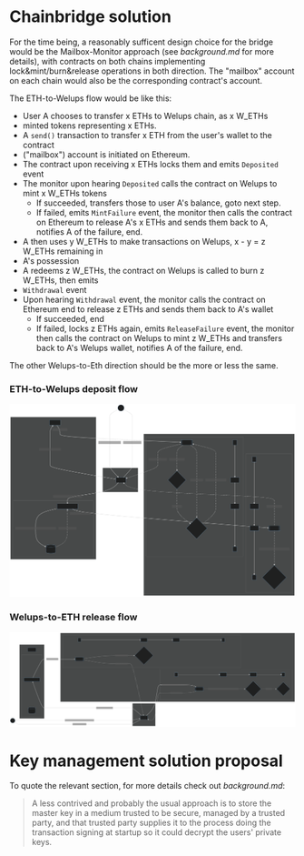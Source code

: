 Chainbridge solution
====================

For the time being, a reasonably sufficent design choice for the bridge would be the
Mailbox-Monitor approach (see *background.md* for more details), with contracts on both chains implementing
lock&mint/burn&release operations in both direction. The "mailbox" account on each chain
would also be the corresponding contract's account.

The ETH-to-Welups flow would be like this:
  * User A chooses to transfer x ETHs to Welups chain, as x W_ETHs
  * minted tokens representing x ETHs.
  * A `send()` transaction to transfer x ETH from the user's wallet to the contract
  * ("mailbox") account is initiated on Ethereum.
  * The contract upon receiving x ETHs locks them and emits `Deposited` event
  * The monitor upon hearing `Deposited` calls the contract on Welups to mint x W_ETHs tokens
    - If succeeded, transfers those to user A's balance, goto next step.
    - If failed, emits `MintFailure` event, the monitor then calls the contract on
         Ethereum to release A's x ETHs and sends them back
         to A, notifies A of the failure, end.
  * A then uses y W_ETHs to make transactions on Welups, x - y = z W_ETHs remaining in
  * A's possession
  * A redeems z W_ETHs, the contract on Welups is called to burn z W_ETHs, then emits
  * `Withdrawal` event
  * Upon hearing `Withdrawal` event, the monitor calls the contract on Ethereum end to release z
     ETHs and sends them back to A's wallet
     - If succeeded, end
     - If failed, locks z ETHs again, emits `ReleaseFailure` event, the monitor then calls
          the contract on Welups to mint z W_ETHs and transfers back to A's Welups wallet,
          notifies A of the failure, end.
  
The other Welups-to-Eth direction should be the more or less the same.

### ETH-to-Welups deposit flow
![deposit eth](./assets/deposit-eth.svg)

### Welups-to-ETH release flow
![release eth](./assets/release-eth.svg)

Key management solution proposal
================================

To quote the relevant section, for more details check out *background.md*:

>A less contrived and probably the usual approach is to store the master key in a medium
>trusted to be secure, managed by a trusted party, and that trusted party supplies it to
>the process doing the transaction signing at startup so it could decrypt the users'
>private keys.
